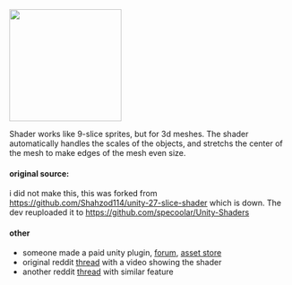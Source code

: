 
  <img src="https://assetstorev1-prd-cdn.unity3d.com/package-screenshot/299923da-990c-4079-9c79-35bcbe5115a6_scaled.jpg" data-canonical-src="https://assetstorev1-prd-cdn.unity3d.com/package-screenshot/299923da-990c-4079-9c79-35bcbe5115a6_scaled.jpg" width="200"  />

  Shader works like 9-slice sprites, but for 3d meshes. 
  The shader automatically handles the scales of the objects,
  and stretchs the center of the mesh to make edges of the mesh even size.

#### original source:
  i did not make this, this was forked from https://github.com/Shahzod114/unity-27-slice-shader
  which is down. The dev reuploaded it to https://github.com/specoolar/Unity-Shaders

#### other
- someone made a paid unity plugin, [forum](https://forum.unity.com/threads/27-slicer-9-slicing-but-for-3d-meshes.1200301/), [asset store](https://assetstore.unity.com/packages/tools/utilities/27-slicer-204453)
- original reddit [thread](https://www.reddit.com/r/Unity3D/comments/ifcede/made_a_shader_something_like_9slice_sprites_but/) with a video showing the shader
- another reddit [thread](https://www.reddit.com/r/Unity3D/comments/c7coh5/a_9slice_system_but_for_meshes/) with similar feature
